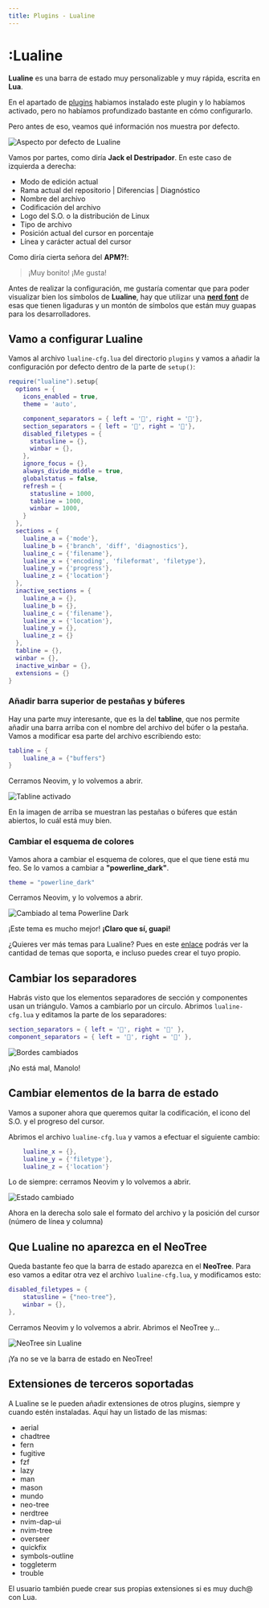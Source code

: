 ```yaml
---
title: Plugins - Lualine
---
```

# :Lualine

**Lualine** es una barra de estado muy personalizable y muy rápida, escrita en
**Lua**.

En el apartado de [plugins](/plugins) habiamos instalado este plugin y lo
habíamos activado, pero no habíamos profundizado bastante en cómo configurarlo.

Pero antes de eso, veamos qué información nos muestra por defecto.

<img src="/images/lualine/lualine-por-defecto.webp" alt="Aspecto por defecto
de Lualine" />

Vamos por partes, como diría **Jack el Destripador**. En este caso de izquierda
a derecha:

- Modo de edición actual
- Rama actual del repositorio | Diferencias | Diagnóstico
- Nombre del archivo
- Codificación del archivo
- Logo del S.O. o la distribución de Linux
- Tipo de archivo
- Posición actual del cursor en porcentaje
- Línea y carácter actual del cursor

Como diría cierta señora del **APM?!**:

> ¡Muy bonito! ¡Me gusta!

Antes de realizar la configuración, me gustaría comentar que para poder visualizar
bien los símbolos de **Lualine**, hay que utilizar una [**nerd font**](https://www.nerdfonts.com/font-downloads) de esas que
tienen ligaduras y un montón de símbolos que están muy guapas para los
desarrolladores.

## Vamo a configurar Lualine

Vamos al archivo `lualine-cfg.lua` del directorio `plugins` y vamos a añadir la
configuración por defecto dentro de la parte de `setup()`:

```lua
require("lualine").setup{
  options = {
    icons_enabled = true,
    theme = 'auto',

    component_separators = { left = '', right = ''},
    section_separators = { left = '', right = ''},
    disabled_filetypes = {
      statusline = {},
      winbar = {},
    },
    ignore_focus = {},
    always_divide_middle = true,
    globalstatus = false,
    refresh = {
      statusline = 1000,
      tabline = 1000,
      winbar = 1000,
    }
  },
  sections = {
    lualine_a = {'mode'},
    lualine_b = {'branch', 'diff', 'diagnostics'},
    lualine_c = {'filename'},
    lualine_x = {'encoding', 'fileformat', 'filetype'},
    lualine_y = {'progress'},
    lualine_z = {'location'}
  },
  inactive_sections = {
    lualine_a = {},
    lualine_b = {},
    lualine_c = {'filename'},
    lualine_x = {'location'},
    lualine_y = {},
    lualine_z = {}
  },
  tabline = {},
  winbar = {},
  inactive_winbar = {},
  extensions = {}
}
```

### Añadir barra superior de pestañas y búferes

Hay una parte muy interesante, que es la del **tabline**, que nos permite añadir una
barra arriba con el nombre del archivo del búfer o la pestaña. Vamos a modificar esa
parte del archivo escribiendo esto:

``` lua
tabline = {
    lualine_a = {"buffers"}
}
```

Cerramos Neovim, y lo volvemos a abrir.

<img src="/images/lualine/tabline.webp" alt="Tabline activado" />

En la imagen de arriba se muestran las pestañas o búferes que están abiertos, lo cuál
está muy bien.

### Cambiar el esquema de colores

Vamos ahora a cambiar el esquema de colores, que el que tiene está mu feo. Se lo
vamos a cambiar a **"powerline_dark"**.

``` lua
theme = "powerline_dark"
```

Cerramos Neovim, y lo volvemos a abrir.

<img src="/images/lualine/powerline-dark.webp" alt="Cambiado al tema Powerline Dark" />

¡Este tema es mucho mejor! **¡Claro que sí, guapi!**

¿Quieres ver más temas para Lualine? Pues en este [enlace](https://github.com/nvim-lualine/lualine.nvim/blob/master/THEMES.md) podrás ver la cantidad de temas que soporta, e incluso puedes crear el tuyo propio.

## Cambiar los separadores

Habrás visto que los elementos separadores de sección y componentes usan un triángulo. Vamos a cambiarlo por
un círculo. Abrimos `lualine-cfg.lua` y editamos la parte de los separadores:

``` lua
section_separators = { left = '', right = '' },
component_separators = { left = '', right = '' },
```

<img src="/images/lualine/bordes-cambiados.webp" alt="Bordes cambiados" />

¡No está mal, Manolo!

## Cambiar elementos de la barra de estado

Vamos a suponer ahora que queremos quitar la codificación, el icono del S.O. y el progreso del cursor.

Abrimos el archivo `lualine-cfg.lua` y vamos a efectuar el siguiente cambio:

``` lua
    lualine_x = {},
    lualine_y = {'filetype'},
    lualine_z = {'location'}
```

Lo de siempre: cerramos Neovim y lo volvemos a abrir.

<img src="/images/lualine/estado-cambiado.webp" alt="Estado cambiado" />

Ahora en la derecha solo sale el formato del archivo y la posición del cursor (número de línea y columna)

## Que Lualine no aparezca en el NeoTree

Queda bastante feo que la barra de estado aparezca en el **NeoTree**. Para eso vamos
a editar otra vez el archivo `lualine-cfg.lua`, y modificamos esto:

``` lua
disabled_filetypes = {
    statusline = {"neo-tree"},
    winbar = {},
},
```

Cerramos Neovim y lo volvemos a abrir. Abrimos el NeoTree y...

<img src="/images/lualine/neotree-sin-lualine.webp" alt="NeoTree sin Lualine" />

¡Ya no se ve la barra de estado en NeoTree!

## Extensiones de terceros soportadas

A Lualine se le pueden añadir extensiones de otros plugins, siempre y cuando estén
instaladas. Aquí hay un listado de las mismas:

+ aerial
+ chadtree
+ fern
+ fugitive
+ fzf
+ lazy
+ man
+ mason
+ mundo
+ neo-tree
+ nerdtree
+ nvim-dap-ui
+ nvim-tree
+ overseer
+ quickfix
+ symbols-outline
+ toggleterm
+ trouble

El usuario también puede crear sus propias extensiones si es muy duch@ con Lua.
